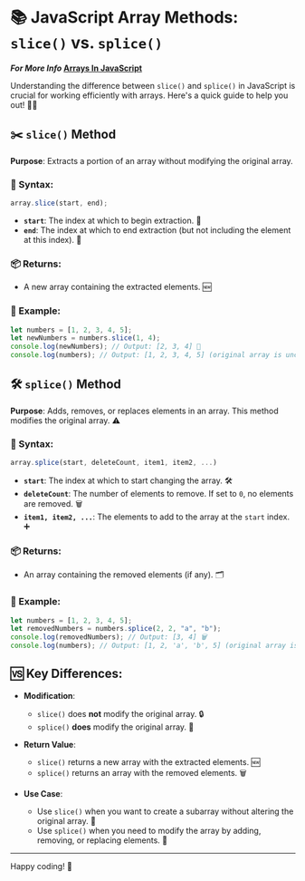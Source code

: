 # 📚 JavaScript Array Methods: `slice()` vs. `splice()`

**_For More Info_ [Arrays In JavaScript](./01_arrays_in_javascript.js)**

Understanding the difference between `slice()` and `splice()` in JavaScript is crucial for working efficiently with arrays. Here's a quick guide to help you out! 🧑‍💻

## ✂️ `slice()` Method

**Purpose**: Extracts a portion of an array without modifying the original array.

### 🔧 Syntax:

```javascript
array.slice(start, end);
```

- **`start`**: The index at which to begin extraction. 🛫
- **`end`**: The index at which to end extraction (but not including the element at this index). 🛑

### 📦 Returns:

- A new array containing the extracted elements. 🆕

### 📝 Example:

```javascript
let numbers = [1, 2, 3, 4, 5];
let newNumbers = numbers.slice(1, 4);
console.log(newNumbers); // Output: [2, 3, 4] 🎉
console.log(numbers); // Output: [1, 2, 3, 4, 5] (original array is unchanged) 🔒
```

## 🛠️ `splice()` Method

**Purpose**: Adds, removes, or replaces elements in an array. This method modifies the original array. ⚠️

### 🔧 Syntax:

```javascript
array.splice(start, deleteCount, item1, item2, ...)
```

- **`start`**: The index at which to start changing the array. 🛠️
- **`deleteCount`**: The number of elements to remove. If set to `0`, no elements are removed. 🗑️
- **`item1, item2, ...`**: The elements to add to the array at the `start` index. ➕

### 📦 Returns:

- An array containing the removed elements (if any). 🗂️

### 📝 Example:

```javascript
let numbers = [1, 2, 3, 4, 5];
let removedNumbers = numbers.splice(2, 2, "a", "b");
console.log(removedNumbers); // Output: [3, 4] 🗑️
console.log(numbers); // Output: [1, 2, 'a', 'b', 5] (original array is modified) 🔧
```

## 🆚 Key Differences:

- **Modification**:
  - `slice()` does **not** modify the original array. 🔒
  - `splice()` **does** modify the original array. 🔧
- **Return Value**:

  - `slice()` returns a new array with the extracted elements. 🆕
  - `splice()` returns an array with the removed elements. 🗑️

- **Use Case**:
  - Use `slice()` when you want to create a subarray without altering the original array. 🌱
  - Use `splice()` when you need to modify the array by adding, removing, or replacing elements. 🔄

---

Happy coding! 🎉

